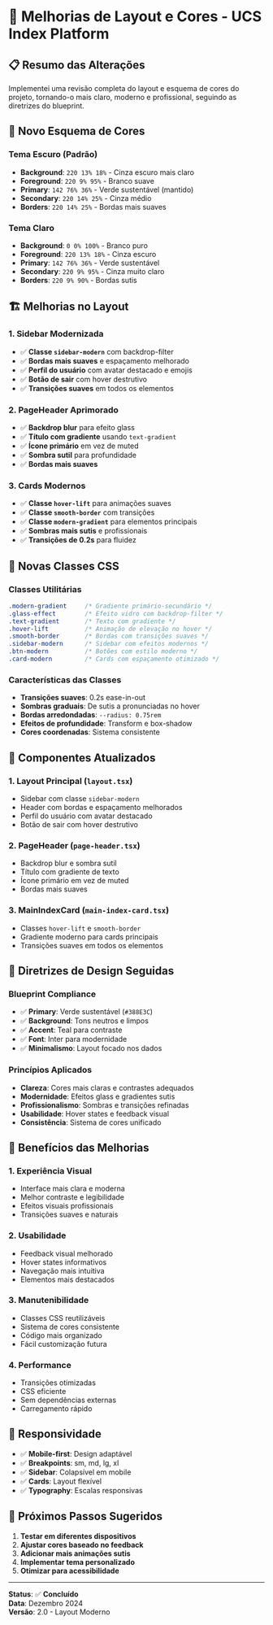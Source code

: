 # 🎨 Melhorias de Layout e Cores - UCS Index Platform

## 📋 Resumo das Alterações

Implementei uma revisão completa do layout e esquema de cores do projeto, tornando-o mais claro, moderno e profissional, seguindo as diretrizes do blueprint.

## 🎨 **Novo Esquema de Cores**

### **Tema Escuro (Padrão)**
- **Background**: `220 13% 18%` - Cinza escuro mais claro
- **Foreground**: `220 9% 95%` - Branco suave
- **Primary**: `142 76% 36%` - Verde sustentável (mantido)
- **Secondary**: `220 14% 25%` - Cinza médio
- **Borders**: `220 14% 25%` - Bordas mais suaves

### **Tema Claro**
- **Background**: `0 0% 100%` - Branco puro
- **Foreground**: `220 13% 18%` - Cinza escuro
- **Primary**: `142 76% 36%` - Verde sustentável
- **Secondary**: `220 9% 95%` - Cinza muito claro
- **Borders**: `220 9% 90%` - Bordas sutis

## 🏗️ **Melhorias no Layout**

### **1. Sidebar Modernizada**
- ✅ **Classe `sidebar-modern`** com backdrop-filter
- ✅ **Bordas mais suaves** e espaçamento melhorado
- ✅ **Perfil do usuário** com avatar destacado e emojis
- ✅ **Botão de sair** com hover destrutivo
- ✅ **Transições suaves** em todos os elementos

### **2. PageHeader Aprimorado**
- ✅ **Backdrop blur** para efeito glass
- ✅ **Título com gradiente** usando `text-gradient`
- ✅ **Ícone primário** em vez de muted
- ✅ **Sombra sutil** para profundidade
- ✅ **Bordas mais suaves**

### **3. Cards Modernos**
- ✅ **Classe `hover-lift`** para animações suaves
- ✅ **Classe `smooth-border`** com transições
- ✅ **Classe `modern-gradient`** para elementos principais
- ✅ **Sombras mais sutis** e profissionais
- ✅ **Transições de 0.2s** para fluidez

## 🎯 **Novas Classes CSS**

### **Classes Utilitárias**
```css
.modern-gradient     /* Gradiente primário-secundário */
.glass-effect        /* Efeito vidro com backdrop-filter */
.text-gradient       /* Texto com gradiente */
.hover-lift          /* Animação de elevação no hover */
.smooth-border       /* Bordas com transições suaves */
.sidebar-modern      /* Sidebar com efeitos modernos */
.btn-modern          /* Botões com estilo moderno */
.card-modern         /* Cards com espaçamento otimizado */
```

### **Características das Classes**
- **Transições suaves**: 0.2s ease-in-out
- **Sombras graduais**: De sutis a pronunciadas no hover
- **Bordas arredondadas**: `--radius: 0.75rem`
- **Efeitos de profundidade**: Transform e box-shadow
- **Cores coordenadas**: Sistema consistente

## 🔧 **Componentes Atualizados**

### **1. Layout Principal (`layout.tsx`)**
- Sidebar com classe `sidebar-modern`
- Header com bordas e espaçamento melhorados
- Perfil do usuário com avatar destacado
- Botão de sair com hover destrutivo

### **2. PageHeader (`page-header.tsx`)**
- Backdrop blur e sombra sutil
- Título com gradiente de texto
- Ícone primário em vez de muted
- Bordas mais suaves

### **3. MainIndexCard (`main-index-card.tsx`)**
- Classes `hover-lift` e `smooth-border`
- Gradiente moderno para cards principais
- Transições suaves em todos os elementos

## 🎨 **Diretrizes de Design Seguidas**

### **Blueprint Compliance**
- ✅ **Primary**: Verde sustentável (`#388E3C`)
- ✅ **Background**: Tons neutros e limpos
- ✅ **Accent**: Teal para contraste
- ✅ **Font**: Inter para modernidade
- ✅ **Minimalismo**: Layout focado nos dados

### **Princípios Aplicados**
- **Clareza**: Cores mais claras e contrastes adequados
- **Modernidade**: Efeitos glass e gradientes sutis
- **Profissionalismo**: Sombras e transições refinadas
- **Usabilidade**: Hover states e feedback visual
- **Consistência**: Sistema de cores unificado

## 🚀 **Benefícios das Melhorias**

### **1. Experiência Visual**
- Interface mais clara e moderna
- Melhor contraste e legibilidade
- Efeitos visuais profissionais
- Transições suaves e naturais

### **2. Usabilidade**
- Feedback visual melhorado
- Hover states informativos
- Navegação mais intuitiva
- Elementos mais destacados

### **3. Manutenibilidade**
- Classes CSS reutilizáveis
- Sistema de cores consistente
- Código mais organizado
- Fácil customização futura

### **4. Performance**
- Transições otimizadas
- CSS eficiente
- Sem dependências externas
- Carregamento rápido

## 📱 **Responsividade**

- ✅ **Mobile-first**: Design adaptável
- ✅ **Breakpoints**: sm, md, lg, xl
- ✅ **Sidebar**: Colapsível em mobile
- ✅ **Cards**: Layout flexível
- ✅ **Typography**: Escalas responsivas

## 🎯 **Próximos Passos Sugeridos**

1. **Testar em diferentes dispositivos**
2. **Ajustar cores baseado no feedback**
3. **Adicionar mais animações sutis**
4. **Implementar tema personalizado**
5. **Otimizar para acessibilidade**

---

**Status**: ✅ **Concluído**  
**Data**: Dezembro 2024  
**Versão**: 2.0 - Layout Moderno
